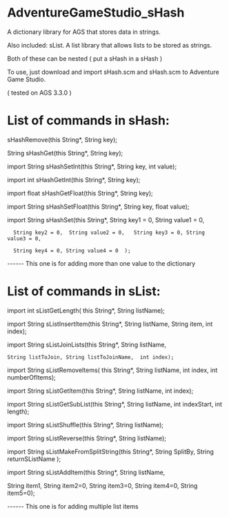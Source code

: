 # AdventureGameStudio_sHash

A dictionary library for AGS that stores data in strings.

Also included: sList. A list library that allows lists to be stored as strings. 

Both of these can be nested ( put a sHash in a sHash )

To use, just download and import sHash.scm and sHash.scm to Adventure Game Studio. 

( tested on AGS 3.3.0 )

# List of commands in sHash:
sHashRemove(this String*,  String key); 

String sHashGet(this String*,  String key);

import String sHashSetInt(this String*,  String key, int value);

import int sHashGetInt(this String*,  String key);

import float sHashGetFloat(this String*,  String key);

import String sHashSetFloat(this String*,  String key, float value);

import String sHashSet(this String*,  String key1 = 0, String value1 = 0, 

      String key2 = 0,  String value2 = 0,   String key3 = 0, String value3 = 0, 
      
      String key4 = 0, String value4 = 0  );
      
------ This one is for adding more than one  value to the dictionary

# List of commands in sList:
import int sListGetLength(  this String*,  String listName);

import String sListInsertItem(this String*,  String listName, String item,  int index);

import String sListJoinLists(this String*, String listName, 

    String listToJoin, String listToJoinName,  int index);
    
import String sListRemoveItems(  this String*,  String listName, int index,  int numberOfItems);

import String sListGetItem(this String*,  String listName,  int index);

import String sListGetSubList(this String*,  String listName,  int indexStart, int length);

import String sListShuffle(this String*, String listName);

import String sListReverse(this String*, String listName);

import String sListMakeFromSplitString(this String*,  String SplitBy, String returnSListName );

import String sListAddItem(this String*,  String listName, 

  String item1, String item2=0, String item3=0, String item4=0, String item5=0);
  
------ This one is for adding multiple list items
 
